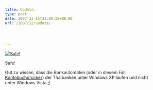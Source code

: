 ```yaml
---
title: Update.
type: post
date: 2007-12-15T22:09:22+00:00
url: /2007/12/update/




---
```

<div class="flickr">
  <a href="http://www.flickr.com/photos/schreibblogade/2114332449/" title="Safe!"><img src="//farm3.static.flickr.com/2032/2114332449_3e3f772140.jpg" alt="Safe!" /></a></p>

  <p>
    Safe!
  </p>
</div>

Gut zu wissen, dass die Bankautomaten (oder in diesem Fall [Kontobuchdrucker][1]) der Thaibanken unter Windows XP laufen und nicht unter Windows Vista ;)

 [1]: http://flickr.com/photos/schreibblogade/2114329861/
